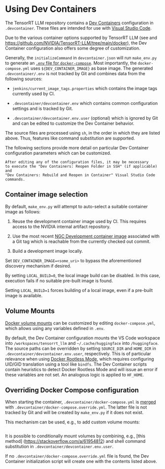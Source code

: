 # Using Dev Containers

The TensorRT LLM repository contains a [Dev Containers](https://containers.dev/)
configuration in `.devcontainer`. These files are intended for
use with [Visual Studio Code](https://code.visualstudio.com/).

Due to the various container options supported by TensorRT LLM (see
[](/installation/build-from-source-linux.md) and
<https://github.com/NVIDIA/TensorRT-LLM/tree/main/docker>), the Dev
Container configuration also offers some degree of customization.

Generally, the `initializeCommand` in `devcontainer.json` will run
`make_env.py` to generate an
[`.env` file for `docker-compose`](https://docs.docker.com/compose/how-tos/environment-variables/variable-interpolation/#env-file-syntax).
Most importantly, the `docker-compose.yml` uses `${DEV_CONTAINER_IMAGE}`
as base image.
The generated `.devcontainer/.env` is not tracked by Git and combines
data from the following sources:

* `jenkins/current_image_tags.properties` which contains the image tags
  currently used by CI.

* `.devcontainer/devcontainer.env` which contains common configuration
  settings and is tracked by Git.

* `.devcontainer/devcontainer.env.user` (optional) which is ignored by
  Git and can be edited to customize the Dev Container behavior.

The source files are processed using `sh`, in the order in which they
are listed above. Thus, features like command substitution are supported.

The following sections provide more detail on particular Dev Container
configuration parameters which can be customized.

```{note}
After editing any of the configuration files, it may be necessary
to execute the "Dev Containers: Reopen Folder in SSH" (if applicable) and
"Dev Containers: Rebuild and Reopen in Container" Visual Studio Code
commands.
```

## Container image selection

By default, `make_env.py` will attempt to auto-select a suitable container
image as follows:

1. Reuse the development container image used by CI. This requires access
   to the NVIDIA internal artifact repository.

1. Use the most recent
   [NGC Development container image](https://catalog.ngc.nvidia.com/orgs/nvidia/teams/tensorrt-llm/containers/devel)
   associated with a Git tag which is reachable from the currently checked
   out commit.

1. Build a development image locally.

Set `DEV_CONTAINER_IMAGE=<some_uri>` to bypass the aforementioned discovery
mechanism if desired.

By setting `LOCAL_BUILD=0`, the local image build can be disabled. In this
case, execution fails if no suitable pre-built image is found.

Setting `LOCAL_BUILD=1` forces building of a local image, even if a pre-built
image is available.

## Volume Mounts

[Docker volume mounts](https://docs.docker.com/engine/storage/volumes/#use-a-volume-with-docker-compose) can be customized by editing
`docker-compose.yml`, which allows using any variables defined in `.env`.

By default, the Dev Container configuration mounts the VS Code workspace into
`/workspaces/tensorrt_llm` and `~/.cache/huggingface` into `/huggingface`.
The source paths can be overridden by setting `SOURCE_DIR` and `HOME_DIR`
in `.devcontainer/devcontainer.env.user`, respectively. This is of
particular relevance when using
[Docker Rootless Mode](https://docs.docker.com/engine/security/rootless/),
which requires configuring UID/GID translation using a tool like `bindfs`.
The Dev Container scripts contain heuristics to detect Docker Rootless
Mode and will issue an error if these variables are not set.
An analogous logic is applied to `HF_HOME`.


## Overriding Docker Compose configuration

When starting the container, `.devcontainer/docker-compose.yml`
is [merged](https://docs.docker.com/compose/how-tos/multiple-compose-files/merge/) with
`.devcontainer/docker-compose.override.yml`. The latter file is not
tracked by Git and will be created by `make_env.py` if it does not exist.

This mechanism can be used, e.g., to add custom volume mounts:

```{literalinclude} /../../.devcontainer/docker-compose.override-example.yml
```

It is possible to conditionally mount volumes by combining, e.g.,
[this method] (https://stackoverflow.com/a/61954812) and shell command
substitution in `.devcontainer/devcontainer.env.user`.

If no `.devcontainer/docker-compose.override.yml` file is found, the Dev Container
initialization script will create one with the contents listed above.
